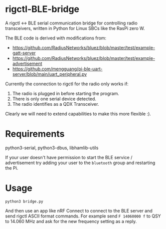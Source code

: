 # rigctl-BLE-bridge
A rigctl <-> BLE serial communication bridge for controlling radio transceivers,
written in Python for Linux SBCs like the RasPi zero W.

The BLE code is derived with modifications from:
* https://github.com/RadiusNetworks/bluez/blob/master/test/example-gatt-server
* https://github.com/RadiusNetworks/bluez/blob/master/test/example-advertisement
* https://github.com/mengguang/pi-ble-uart-server/blob/main/uart_peripheral.py

Currently the connection to rigctl for the radio only works if:
1) The radio is plugged in before starting the program.
2) There is only one serial device detected.
3) The radio identifies as a QDX Transceiver.

Clearly we will need to extend capabilities to make this more flexible :).

# Requirements
python3-serial, python3-dbus, libhamlib-utils

If your user doesn't have permission to start the BLE service / advertisement
try adding your user to the `bluetooth` group and restarting the Pi.

# Usage
`python3 bridge.py`

And then use an app like nRF Connect to connect to the BLE server and send
rigctl ASCII format commands. For example send `F 14060000 f` to QSY to 14.060
MHz and ask for the new frequency setting as a reply.

